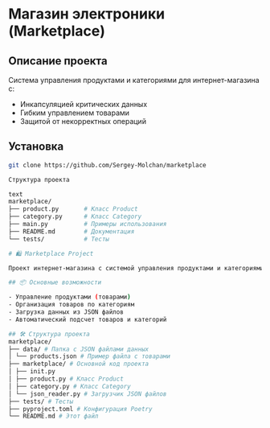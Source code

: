 
# Магазин электроники (Marketplace)

## Описание проекта
Система управления продуктами и категориями для интернет-магазина с:
- Инкапсуляцией критических данных
- Гибким управлением товарами
- Защитой от некорректных операций

## Установка
```bash
git clone https://github.com/Sergey-Molchan/marketplace

Структура проекта

text
marketplace/
├── product.py       # Класс Product
├── category.py      # Класс Category 
├── main.py          # Примеры использования
├── README.md        # Документация
└── tests/           # Тесты

# 🛍️ Marketplace Project

Проект интернет-магазина с системой управления продуктами и категориями

## 📦 Основные возможности

- Управление продуктами (товарами)
- Организация товаров по категориям
- Загрузка данных из JSON файлов
- Автоматический подсчет товаров и категорий

## 🛠️ Структура проекта
marketplace/
├── data/ # Папка с JSON файлами данных
│ └── products.json # Пример файла с товарами
├── marketplace/ # Основной код проекта
│ ├── init.py
│ ├── product.py # Класс Product
│ ├── category.py # Класс Category
│ └── json_reader.py # Загрузчик JSON файлов
├── tests/ # Тесты
├── pyproject.toml # Конфигурация Poetry
└── README.md # Этот файл
